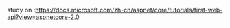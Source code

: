 study on :https://docs.microsoft.com/zh-cn/aspnet/core/tutorials/first-web-api?view=aspnetcore-2.0

